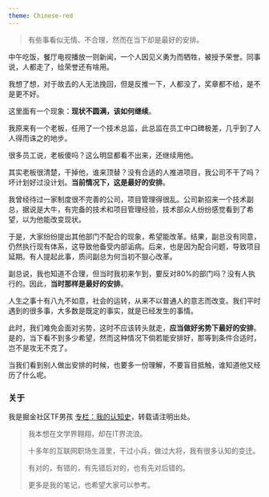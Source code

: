 ```yaml
---
theme: Chinese-red
---
```


> 有些事看似无情、不合理，然而在当下却是最好的安排。

中午吃饭，餐厅电视播放一则新闻，一个人因见义勇为而牺牲，被授予荣誉。同事说，人都走了，给荣誉还有啥用。

我想了想，对于故去的人无法挽回，但是反推一下，人都没了，奖章都不给，是不是更不好。

这里面有一个现象：**现状不圆满，该如何继续**。

我原来有一个老板，任用了一个技术总监，此总监在员工中口碑极差，几乎到了人人得而诛之的地步。

很多员工说，老板傻吗？这么明显都看不出来，还继续用他。

其实老板很清楚，干掉他，谁来顶替？没有合适的人推进项目，我公司不干了吗？坏计划好过没计划。**当前情况下，这是最好的安排**。

我曾经待过一家制度很不完善的公司，项目管理得很乱。公司新招来一个技术副总，据说是大牛，有完备的技术和项目管理经验，技术部众人纷纷感觉看到了希望，以为他能改变现状。

于是，大家纷纷提出其他部门不配合的现象，希望能改革。结果，副总没有同意，仍然执行现有体系，这导致他备受内部诟病。后来，也是因为配合问题，导致项目延期。有人提起此事，质问副总为何当初不狠心改革。

副总说，我也知道不合理，但当时我初来乍到，要反对80%的部门吗？没有人执行的。因此，**当时那样是最好的安排**。

人生之事十有八九不如意，社会的运转，从来不以普通人的意志而改变。我们平时遇到的很多事，大多数是既定的事实，就是已经发生的事情。

此时，我们难免会面对劣势，这时不应该转头就走，**应当做好劣势下最好的安排**。是的，当下看不到多少希望，然而这种情况下倘若能安排好，那等到条件合适时，岂不是攻无不克了。

当我们看到别人做出安排的时候，也要多一份理解，不要盲目抵触，谁知道他又经历了什么呢。

### 关于
我是掘金社区TF男孩 [专栏：我的认知史](https://juejin.cn/column/7126079650727624735)，转载请注明出处。
> 我本想在文学界翱翔，却在IT界流浪。
> 
> 十多年的互联网职场生涯里，干过小兵，做过大将，我有很多认知的变迁。
> 
> 有对的，有错的，有先错后对的，也有先对后错的。
> 
> 更多是我的笔记，也希望大家可以参考。

